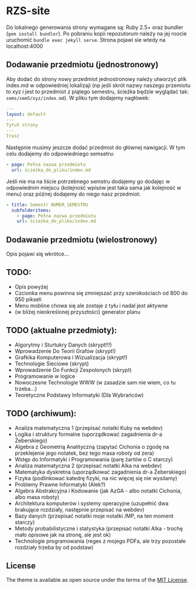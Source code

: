 # RZS-site

Do lokalnego generowania strony wymagane są: Ruby 2.5+ oraz bundler (`gem install bundler`).
Po pobraniu kopii repozutorum należy na jej roocie uruchomić `bundle exec jekyll serve`.
Strona pojawi sie wtedy na localhost:4000

## Dodawanie przedmiotu (jednostronowy)

Aby dodać do strony nowy przedmiot jednostronowy należy utworzyć plik index.md w odpowiedniej lokalizaji (np jeśli skrót nazwy naszego przemiotu to xyz i jest to przedmiot z piątego semestru, ścieżka będzie wyglądać tak: `sems/sem5/xyz/index.md`). W pliku tym dodajemy nagłówek:

```yml
---
layout: default
---
Tytuł strony
---
Treść
```

Następnie musimy jeszcze dodać przedmiot do głównej nawigacji. W tym celu dodajemy do odpowiedniego semsetru:

```yml
- page: Pełna nazwa przedmiotu
  url: ścieżka_do_pliku/index.md
```

Jeśli nie ma na liście potrzebnego semstru dodajemy go dodajęc w odpowiednim miejscu (kolejność wpisów jest taka sama jak kolejność w menu) oraz późnej dodajemy do niego nasz przedmiot:

```yml
- title: Semestr NUMER_SEMESTRU
  subfolderitems:
    - page: Pełna nazwa przedmiotu
    url: ścieżka_do_pliku/index.md
```

## Dodawanie przedmiotu (wielostronowy)

Opis pojawi się wkrótce...

## TODO:

* Opis powyżej
* Czcionka menu powinna się zmniejszać przy szerokościach od 800 do 950 pikseli
* Menu mobline chowa się ale zostaje z tyłu i nadal jest aktywne
* (w bliżej nieokreślonej przyszłości) generator planu

## TODO (aktualne przedmioty):
* Algorytmy i Sturtukry Danych (skrypt!!!)
* Wprowadzenie Do Teorii Grafów (skrypt!)
* Grafkika Komputerowa i Wizualizacja  (skrypt!)
* Technologie Sieciowe (skrypt)
* Wprowadzenie Do Funkcji Zespolonych (skrypt)
* Programowanie w logice 
* Nowoczesne Technologie WWW (w zasadzie sam nie wiem, co tu trzeba...)
* Teoretyczne Podstawy Informatyki (Dla Wybrańców)

## TODO (archiwum):
* Analiza matematyczna 1 (przepisać notatki Kuby na webdev)
* Logika i struktury formalne (uporządkować zagadnienia dr-a Żeberskiego)
* Algebra z Geometrią Analityczną (zapytać Cichonia o zgodę na przeklejenie jego notatek, bez tego masa roboty od zera)
* Wstęp do Informatyki i Programowania (parę żartów o C starczy)
* Analiza matematyczna 2 (przepisać notatki Alka na webdev)
* Matematyka dyskretna (uporządkować zagadnienia dr-a Żeberskiego)
* Fizyka (podlinkować katedrę fizyki, na nic więcej się nie wysilamy)
* Problemy Prawne Informatyki (Alek?)
* Algebra Abstrakcyjna i Kodowanie (jak AzGA - albo notatki Cichonia, albo masa roboty)
* Architektura komputerów i systemy operacyjne (uzupełnić dwa brakujące rozdziały, następnie przepisać na webdev)
* Bazy danych (przepisać notatki moje notatki /MP, na ten moment starczy)
* Metody probabilistyczne i statystyka (przepisać notatki Alka - trochę mało opisowe jak na stronę, ale jest ok)
* Technologie programowania (regex z mojego PDFa, ale trzy pozostałe rozdziały trzeba by od podstaw)

## License

The theme is available as open source under the terms of the [MIT License](https://opensource.org/licenses/MIT).

